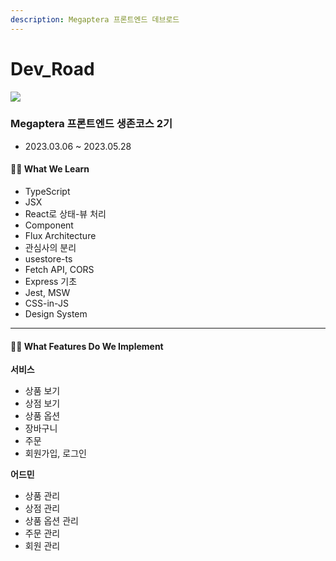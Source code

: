 ```yaml
---
description: Megaptera 프론트엔드 데브로드
---
```


# Dev_Road

![](https://megaptera.kr/preview.png?dc076017d09a6a13c8be433e235f414b)

### Megaptera 프론트엔드 생존코스 2기

- 2023.03.06 \~ 2023.05.28

#### ✍🏻 What We Learn

- TypeScript
- JSX
- React로 상태-뷰 처리
- Component
- Flux Architecture
- 관심사의 분리
- usestore-ts
- Fetch API, CORS
- Express 기초
- Jest, MSW
- CSS-in-JS
- Design System

---

#### 🏃🏻 What Features Do We Implement

**서비스**

- 상품 보기
- 상점 보기
- 상품 옵션
- 장바구니
- 주문
- 회원가입, 로그인

**어드민**

- 상품 관리
- 상점 관리
- 상품 옵션 관리
- 주문 관리
- 회원 관리
